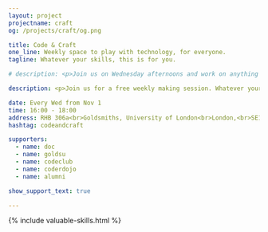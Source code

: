 ```yaml
---
layout: project
projectname: craft
og: /projects/craft/og.png

title: Code & Craft
one_line: Weekly space to play with technology, for everyone.
tagline: Whatever your skills, this is for you.

# description: <p>Join us on Wednesday afternoons and work on anything you want - coursework, side projects, or perhaps something else. Code & Craft is a space for you to play around with anything you want, while being able to ask for help and share your knowledge with others.</p><p>There is no expected skill level required, but we encourage you to ask questions and leave with more knowledge than you arrive with. </p>

description: <p>Join us for a free weekly making session. Whatever your age, background or skill sets, use Code & Craft to learn more and get support from people around you.</p><p>As part of Code & Craft, we run a <a href="http://codeclub.org.uk">Code Club</a> and <a href="http://coderdojo.com">Coder Dojo</a>, which come packed with resources to help you get  started and improve your skill. We also have a <a href="/hardware">Hardware Lab</a> of electronics for you to use.</p><p>You can work in a team or alone, for a single session or over the course of many, to learn new skills, build awesome projects and share with others.</p><p>You don't need any skills to attend - just bring a laptop (ideally). By attending you agree to abide by our <a href="https://github.com/hacksmiths/code-of-conduct">Code of Conduct</a>.</p><p>You do not need to sign up, but please contact Laila Majeed at <a href="lmaje002@gold.ac.uk">lmaje002@gold.ac.uk</a> if you have any question.</p>

date: Every Wed from Nov 1
time: 16:00 - 18:00
address: RHB 306a<br>Goldsmiths, University of London<br>London,<br>SE14 6AD
hashtag: codeandcraft

supporters:
  - name: doc
  - name: goldsu
  - name: codeclub
  - name: coderdojo
  - name: alumni

show_support_text: true

---
```


{% include valuable-skills.html %}
